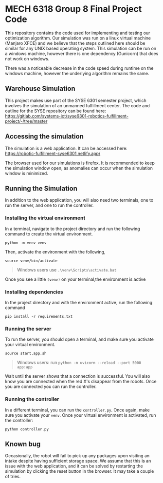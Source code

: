 # MECH 6318 Group 8 Final Project Code

This repository contains the code used for implementing and testing our optimization algorithm. Our simulation was run on a linux virtual machine (Manjaro XFCE) and we believe that the steps outlined here should be similar for any UNIX based operating system. This simulation can be run on a windows machine, however there is one dependency (Gunicorn) that does not work on windows. 

There was a noticeable decrease in the code speed during runtime on the windows machine, however the underlying algorithm remains the same. 

## Warehouse Simulation

This project makes use part of the SYSE 6301 semester project, which involves the simulation of an unmanned fulfillment center. The code and outline for the SYSE repository can be found here: https://gitlab.com/systems-iot/syse6301-robotics-fulfillment-project/-/tree/master

## Accessing the simulation

The simulation is a web application. It can be accessed here: https://robotic-fulfillment-syse6301.netlify.app/

The browser used for our simulations is firefox. It is recommended to keep the simulation window open, as anomalies can occur when the simulation window is minimized.


## Running the Simulation

In addition to the web application, you will also need two terminals, one to run the server, and one to run the controller.

### Installing the virtual environment

In a terminal, navigate to the project directory and  run the following command to create the virtual environment.

```
python -m venv venv
```

Then, activate the environment with the following,

```
source venv/bin/activate
```

> Windows users use ```.\venv\Scripts\activate.bat```

Once you see a little `(venv)` on your terminal,the environment is active

### Installing dependencies

In the project directory and with the environment active, run the following command

```
pip install -r requirements.txt
```

### Running the server
To run the server, you should open a terminal, and make sure you activate your virtual environment. 

```
source start.app.sh
```

> Windows users: run ```python -m uvicorn --reload --port 5000 app:app```

Wait until the server shows that a connection is successful. You will also know you are connected when the red X's disappear from the robots. Once you are connected you can run the controller.

### Running the controller

In a different terminal, you can run the `controller.py`.  Once again, make sure you activate your `venv`.  Once your virtual environment is activated, run the controller:

```
python controller.py
```

## Known bug

Occasionally, the robot will fail to pick up any packages upon visiting an intake despite having sufficient storage space. We assume that this is an issue with the web application, and it can be solved by restarting the simulation by clicking the reset button in the browser. It may take a couple of tries.